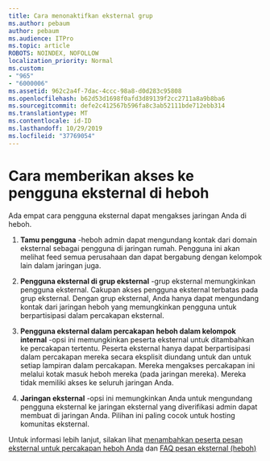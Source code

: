 ```yaml
---
title: Cara menonaktifkan eksternal grup
ms.author: pebaum
author: pebaum
ms.audience: ITPro
ms.topic: article
ROBOTS: NOINDEX, NOFOLLOW
localization_priority: Normal
ms.custom:
- "965"
- "6000006"
ms.assetid: 962c2a4f-7dac-4ccc-98a8-d0d283c95808
ms.openlocfilehash: b62d53d1698f0afd3d89139f2cc2711a8a9b8ba6
ms.sourcegitcommit: defe2c412567b596fa8c3ab52111bde712ebb314
ms.translationtype: MT
ms.contentlocale: id-ID
ms.lasthandoff: 10/29/2019
ms.locfileid: "37769054"
---
```

# <a name="how-to-give-access-to-external-users-in-yammer"></a>Cara memberikan akses ke pengguna eksternal di heboh

Ada empat cara pengguna eksternal dapat mengakses jaringan Anda di heboh.
  
1. **Tamu pengguna** -heboh admin dapat mengundang kontak dari domain eksternal sebagai pengguna di jaringan rumah. Pengguna ini akan melihat feed semua perusahaan dan dapat bergabung dengan kelompok lain dalam jaringan juga.

2. **Pengguna eksternal di grup eksternal** -grup eksternal memungkinkan pengguna eksternal. Cakupan akses pengguna eksternal terbatas pada grup eksternal. Dengan grup eksternal, Anda hanya dapat mengundang kontak dari jaringan heboh yang memungkinkan pengguna untuk berpartisipasi dalam percakapan eksternal.

3. **Pengguna eksternal dalam percakapan heboh dalam kelompok internal** -opsi ini memungkinkan peserta eksternal untuk ditambahkan ke percakapan tertentu. Peserta eksternal hanya dapat berpartisipasi dalam percakapan mereka secara eksplisit diundang untuk dan untuk setiap lampiran dalam percakapan. Mereka mengakses percakapan ini melalui kotak masuk heboh mereka (pada jaringan mereka). Mereka tidak memiliki akses ke seluruh jaringan Anda.

4. **Jaringan eksternal** -opsi ini memungkinkan Anda untuk mengundang pengguna eksternal ke jaringan eksternal yang diverifikasi admin dapat membuat di jaringan Anda. Pilihan ini paling cocok untuk hosting komunitas eksternal.

Untuk informasi lebih lanjut, silakan lihat [menambahkan peserta pesan eksternal untuk percakapan heboh Anda](https://docs.microsoft.com/yammer/work-with-external-users/add-external-participants) dan [FAQ pesan eksternal (heboh)](https://docs.microsoft.com/yammer/work-with-external-users/external-messaging-faq)
  